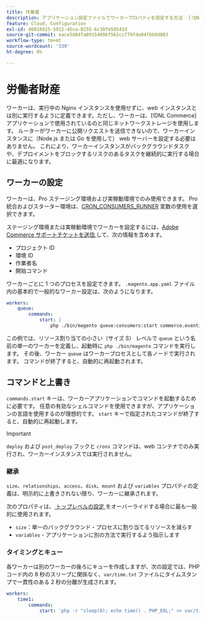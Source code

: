 ```yaml
---
title: 作業者
description: アプリケーション設定ファイルでワーカープロパティを設定する方法  [!DNL Commerce]  説明します。
feature: Cloud, Configuration
exl-id: d6816925-5912-45ca-8255-6c307e58542d
source-git-commit: eace5d84fa0915489bf562ccf79fde04f6b9d083
workflow-type: tm+mt
source-wordcount: '339'
ht-degree: 0%

---
```


# 労働者財産

ワーカーは、実行中の Nginx インスタンスを使用せずに、web インスタンスとは別に実行するように定義できます。ただし、ワーカーは、[!DNL Commerce] アプリケーションで使用されているのと同じネットワークストレージを使用します。 ルーターがワーカーに公開リクエストを送信できないので、ワーカーインスタンスに（Node.js または Go を使用して） web サーバーを設定する必要はありません。 これにより、ワーカーインスタンスがバックグラウンドタスクや、デプロイメントをブロックするリスクのあるタスクを継続的に実行する場合に最適になります。

## ワーカーの設定

ワーカーは、Pro ステージング環境および実稼動環境でのみ使用できます。 Pro 統合およびスターター環境は、[CRON_CONSUMERS_RUNNER](../environment/variables-deploy.md#cron_consumers_runner) 変数の使用を選択できます。

ステージング環境または実稼動環境でワーカーを設定するには、[Adobe Commerce サポートチケットを送信 ](https://experienceleague.adobe.com/docs/commerce-knowledge-base/kb/help-center-guide/magento-help-center-user-guide.html#submit-ticket) して、次の情報を含めます。

- プロジェクト ID
- 環境 ID
- 作業者名
- 開始コマンド

ワーカーごとに 1 つのプロセスを設定できます。 `.magento.app.yaml` ファイル内の基本的で一般的なワーカー設定は、次のようになります。

```yaml
workers:
    queue:
        commands:
            start: |
                php ./bin/magento queue:consumers:start commerce.eventing.event.publish
```

この例では、リソース割り当ての小さい（サイズ S） レベルで `queue` という名前の単一のワーカーを定義し、起動時に `php ./bin/magento` コマンドを実行します。 その後、ワーカー `queue` はワーカープロセスとして各ノードで実行されます。 コマンドが終了すると、自動的に再起動されます。

## コマンドと上書き

`commands.start` キーは、ワーカーアプリケーションでコマンドを起動するために必要です。 任意の有効なシェルコマンドを使用できますが、アプリケーションの言語を使用するのが理想的です。 `start` キーで指定されたコマンドが終了すると、自動的に再起動します。

>[!IMPORTANT]
>
>`deploy` および `post_deploy` フックと `crons` コマンドは、web コンテナでのみ実行され、ワーカーインスタンスでは実行されません。

### 継承

`size`、`relationships`、`access`、`disk`、`mount` および `variables` プロパティの定義は、明示的に上書きされない限り、ワーカーに継承されます。

次のプロパティは、[ トップレベルの設定 ](properties.md) をオーバーライドする場合に最も一般的に使用されます。

- `size`：単一のバックグラウンド・プロセスに割り当てるリソースを減らす
- `variables` - アプリケーションに別の方法で実行するよう指示します

### タイミングとキュー

各ワーカーは別のワーカーの後ろにキューを作成しますが、次の設定では、PHP コード内の 8 秒のスリープに関係なく、`var/time.txt` ファイルにタイムスタンプで一貫性のある 2 秒の分離が生成されます。

```yaml
workers:
    time1:
        commands:
            start: 'php -r "sleep(8); echo time() . PHP_EOL;" >> var/time.txt& sleep 2'
```
